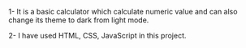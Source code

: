 1- It is a basic calculator which calculate numeric value and can also change its theme to dark from light mode.

2- I have used HTML, CSS, JavaScript in this project.
